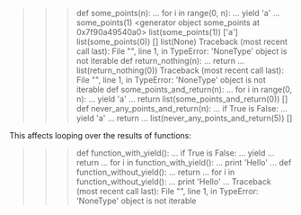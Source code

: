 >>> def some_points(n):
...     for i in range(0, n):
...         yield 'a'
... 
>>> some_points(1)
<generator object some_points at 0x7f90a49540a0>
>>> list(some_points(1))
['a']
>>> list(some_points(0))
[]
>>> list(None)
Traceback (most recent call last):
  File "<stdin>", line 1, in <module>
TypeError: 'NoneType' object is not iterable
>>> def return_nothing(n):
...     return
... 
>>> list(return_nothing(0))
Traceback (most recent call last):
  File "<stdin>", line 1, in <module>
TypeError: 'NoneType' object is not iterable
>>> def some_points_and_return(n):
...     for i in range(0, n):
...         yield 'a'
...     return
>>> list(some_points_and_return(0))
[]
>>> def never_any_points_and_return(n):
...     if True is False:
...             yield 'a'
...     return
... 
>>> list(never_any_points_and_return(5))
[]

This affects looping over the results of functions:
>>> def function_with_yield():
...     if True is False:
...             yield
...     return
... 
>>> for i in function_with_yield():
...     print 'Hello'
... 
>>> def function_without_yield():
...     return
... 
>>> for i in function_without_yield():
...     print 'Hello'
... 
Traceback (most recent call last):
  File "<stdin>", line 1, in <module>
TypeError: 'NoneType' object is not iterable

